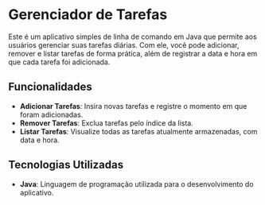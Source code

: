 # Gerenciador de Tarefas

Este é um aplicativo simples de linha de comando em Java que permite aos usuários gerenciar suas tarefas diárias. Com ele, você pode adicionar, remover e listar tarefas de forma prática, além de registrar a data e hora em que cada tarefa foi adicionada.

## Funcionalidades

- **Adicionar Tarefas**: Insira novas tarefas e registre o momento em que foram adicionadas.
- **Remover Tarefas**: Exclua tarefas pelo índice da lista.
- **Listar Tarefas**: Visualize todas as tarefas atualmente armazenadas, com data e hora.

## Tecnologias Utilizadas

- **Java**: Linguagem de programação utilizada para o desenvolvimento do aplicativo.
